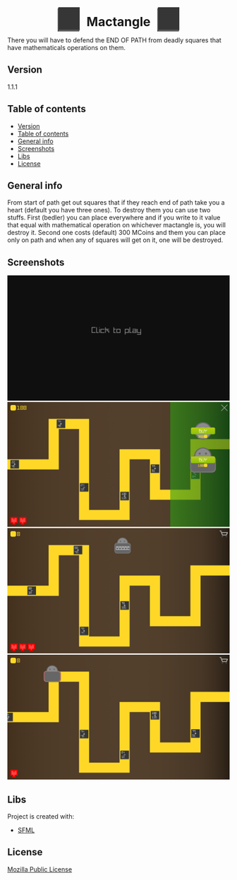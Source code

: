 <div style="margin: auto; width: fit-content;">
  <div style="display: flex; margin">
    <img src="./rc/textures/Mactangle.png" alt="" width="50rem" height="55rem"/>
    <h1 style="margin: 1rem">Mactangle</h1>
    <img src="./rc/textures/Mactangle.png" alt="" width="50rem" height="55rem"/>
  </div>
</div>
There you will have to defend the END OF PATH from deadly squares that have mathematicals operations on them.


## Version
1.1.1

## Table of contents
- [Version](#version)
- [Table of contents](#table-of-contents)
- [General info](#general-info)
- [Screenshots](#screenshots)
- [Libs](#libs)
- [License](#license)

## General info
From start of path get out squares that if they reach end of path take you a heart (default you have three ones). To destroy them you can use two stuffs. First (bedler) you can place everywhere and if you write to it value that equal with mathematical operation on whichever mactangle is, you will destroy it. Second one costs (default) 300 MCoins and them you can place only on path and when any of squares will get on it, one will be destroyed.   

## Screenshots
![Main Menu](./rc/screenshots/MainMenu.png)
![Shop](./rc/screenshots/Shop.png)
![Game1](./rc/screenshots/Game1.png)
![Game2](./rc/screenshots/Game2.png)

## Libs
Project is created with:
* [SFML](https://github.com/SFML/SFML)
	
## License
[Mozilla Public License](LICENSE.md)